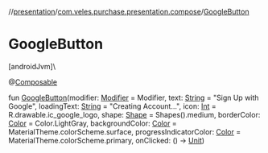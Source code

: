 //[presentation](../../index.md)/[com.veles.purchase.presentation.compose](index.md)/[GoogleButton](-google-button.md)

# GoogleButton

[androidJvm]\

@[Composable](https://developer.android.com/reference/kotlin/androidx/compose/runtime/Composable.html)

fun [GoogleButton](-google-button.md)(modifier: [Modifier](https://developer.android.com/reference/kotlin/androidx/compose/ui/Modifier.html) = Modifier, text: [String](https://kotlinlang.org/api/latest/jvm/stdlib/kotlin/-string/index.html) = &quot;Sign Up with Google&quot;, loadingText: [String](https://kotlinlang.org/api/latest/jvm/stdlib/kotlin/-string/index.html) = &quot;Creating Account...&quot;, icon: [Int](https://kotlinlang.org/api/latest/jvm/stdlib/kotlin/-int/index.html) = R.drawable.ic_google_logo, shape: [Shape](https://developer.android.com/reference/kotlin/androidx/compose/ui/graphics/Shape.html) = Shapes().medium, borderColor: [Color](https://developer.android.com/reference/kotlin/androidx/compose/ui/graphics/Color.html) = Color.LightGray, backgroundColor: [Color](https://developer.android.com/reference/kotlin/androidx/compose/ui/graphics/Color.html) = MaterialTheme.colorScheme.surface, progressIndicatorColor: [Color](https://developer.android.com/reference/kotlin/androidx/compose/ui/graphics/Color.html) = MaterialTheme.colorScheme.primary, onClicked: () -&gt; [Unit](https://kotlinlang.org/api/latest/jvm/stdlib/kotlin/-unit/index.html))
